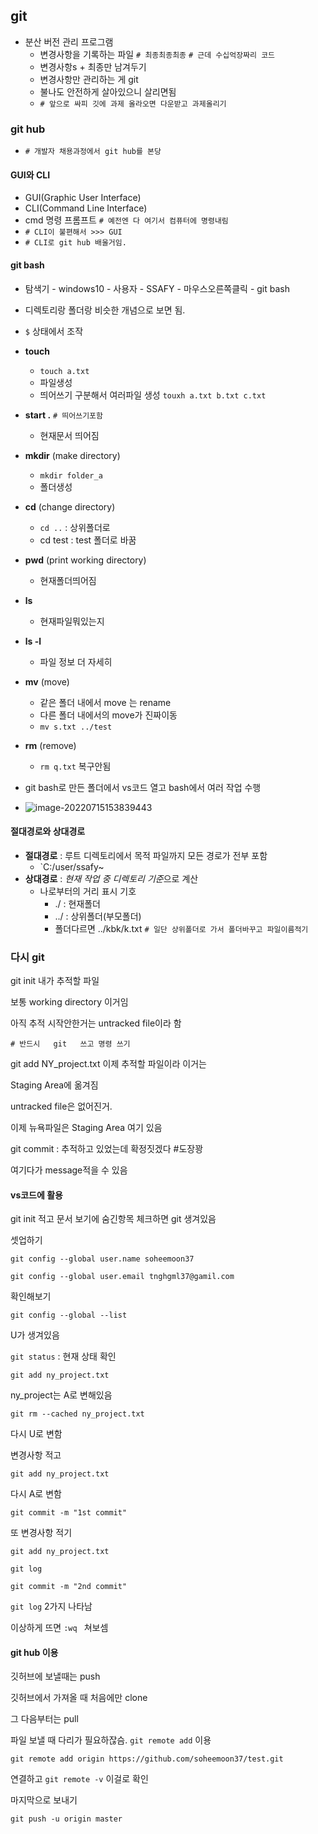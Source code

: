 ## git

- 분산 버전 관리 프로그램
  - 변경사항을 기록하는 파일 `# 최종최종최종` `# 근데 수십억장짜리 코드`
  - 변경사항s + 최종만 남겨두기
  - 변경사항만 관리하는 게  git
  - 불나도 안전하게 살아있으니 살리면됨
  - `# 앞으로 싸피 깃에 과제 올라오면 다운받고 과제올리기`



### git hub

- `# 개발자 채용과정에서 git hub를 본당`



#### GUI와 CLI

- GUI(Graphic User Interface)
- CLI(Command Line Interface)
- cmd 명령 프롬프트 `# 예전엔 다 여기서 컴퓨터에 명령내림`
- `# CLI이 불편해서 >>> GUI`
- `# CLI로 git hub 배울거임.`



#### git bash

- 탐색기 - windows10 - 사용자 - SSAFY - 마우스오른쪽클릭 - git bash
- 디렉토리랑 폴더랑 비슷한 개념으로 보면 됨.
- `$` 상태에서 조작
- **touch**
  - `touch a.txt`
  - 파일생성
  - 띄어쓰기 구분해서 여러파일 생성 `touxh a.txt b.txt c.txt`

- **start .** `# 띄어쓰기포함`
  - 현재문서 띄어짐

- **mkdir** (make directory)

  - `mkdir folder_a`
  - 폴더생성

- **cd** (change directory)

  - `cd ..` : 상위폴더로
  - cd test : test 폴더로 바꿈

- **pwd** (print working directory)

  - 현재폴더띄어짐

- **ls** 

  - 현재파일뭐있는지

- **ls -l**

  - 파일 정보 더 자세히

- **mv** (move)

  - 같은 폴더 내에서  move  는 rename
  - 다른 폴더 내에서의  move가 진짜이동 
  - `mv s.txt ../test`

- **rm** (remove)

  - `rm q.txt` 복구안됨

- git bash로 만든 폴더에서  vs코드 열고 bash에서 여러 작업 수행

  

- ![image-20220715153839443](TIL_3.assets/image-20220715153839443.png)



#### 절대경로와 상대경로

- **절대경로** : 루트 디렉토리에서 목적 파일까지 모든 경로가 전부 포함
  - `C:/user/ssafy~
- **상대경로** : *현재 작업 중 디렉토리 기준*으로 계산
  - 나로부터의 거리 표시 기호
    - ./ : 현재폴더
    - ../ : 상위폴더(부모폴더)
    - 폴더다르면 ../kbk/k.txt `# 일단 상위폴더로 가서 폴더바꾸고 파일이름적기`



### 다시 git

git init  내가 추적할 파일

보통 working directory 이거임

아직 추적 시작안한거는 untracked file이라 함

`# 반드시   git   쓰고 명령 쓰기`

git add NY_project.txt 이제 추적할 파일이라 이거는

Staging Area에 옮겨짐

untracked file은 없어진거.

이제 뉴욕파일은 Staging Area 여기 있음 

git commit : 추적하고 있었는데 확정짓겠다 #도장꽝

여기다가 message적을 수 있음



#### vs코드에 활용

git init 적고 문서 보기에 숨긴항목 체크하면 git 생겨있음

셋업하기

`git config --global user.name soheemoon37`

`git config --global user.email tnghgml37@gamil.com`

확인해보기

`git config --global --list`

U가 생겨있음

`git status` : 현재 상태 확인

`git add ny_project.txt`

ny_project는 A로 변해있음

`git rm --cached ny_project.txt`

다시 U로 변함

변경사항 적고

`git add ny_project.txt`

다시 A로 변함

`git commit -m "1st commit"`

또 변경사항 적기

`git add ny_project.txt`

`git log`

`git commit -m "2nd commit"`

`git log` 2가지 나타남

이상하게 뜨면 `:wq ` 쳐보셈



#### git hub 이용

깃허브에 보낼때는 push

깃허브에서 가져올 때 처음에만 clone

그 다음부터는 pull

파일 보낼 때 다리가 필요하잖슴. `git remote add` 이용

`git remote add origin https://github.com/soheemoon37/test.git`

연결하고 `git remote -v` 이걸로 확인

마지막으로 보내기

`git push -u origin master`